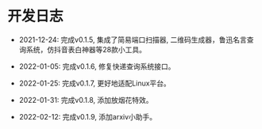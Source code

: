 # 开发日志

- 2021-12-24: 完成v0.1.5, 集成了简易端口扫描器, 二维码生成器，鲁迅名言查询系统，仿抖音表白神器等28款小工具。

- 2022-01-05: 完成v0.1.6, 修复快递查询系统接口。

- 2022-01-25: 完成v0.1.7, 更好地适配Linux平台。

- 2022-01-31: 完成v0.1.8, 添加放烟花特效。

- 2022-02-12: 完成v0.1.9, 添加arxiv小助手。